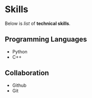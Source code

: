 # Skills

Below is _list_ of **technical skills**.

## Programming Languages
- Python
- C++

## Collaboration
- Github
- Git

